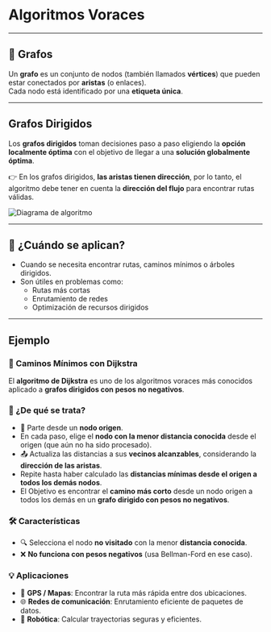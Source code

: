# Algoritmos Voraces

---

## 🔗 Grafos
Un **grafo** es un conjunto de nodos (también llamados **vértices**) que pueden estar conectados por **aristas** (o enlaces).  
Cada nodo está identificado por una **etiqueta única**.

---

 ## Grafos Dirigidos

Los **grafos dirigidos** toman decisiones paso a paso eligiendo la **opción localmente óptima** con el objetivo de llegar a una **solución globalmente óptima**.

👉 En los grafos dirigidos, **las aristas tienen dirección**, por lo tanto, el algoritmo debe tener en cuenta la **dirección del flujo** para encontrar rutas válidas.

![Diagrama de algoritmo](https://koketxt.wordpress.com/wp-content/uploads/2013/06/imagen5.png)

---

## 📌 ¿Cuándo se aplican?

- Cuando se necesita encontrar rutas, caminos mínimos o árboles dirigidos.
- Son útiles en problemas como:
  - Rutas más cortas
  - Enrutamiento de redes
  - Optimización de recursos dirigidos

---

## Ejemplo

### 🧭 Caminos Mínimos con Dijkstra

El **algoritmo de Dijkstra** es uno de los algoritmos voraces más conocidos aplicado a **grafos dirigidos con pesos no negativos**.

### 🧠 ¿De qué se trata?

- 📍 Parte desde un **nodo origen**.
- En cada paso, elige el **nodo con la menor distancia conocida** desde el origen (que aún no ha sido procesado).
- 📤 Actualiza las distancias a sus **vecinos alcanzables**, considerando la **dirección de las aristas**.
- Repite hasta haber calculado las **distancias mínimas desde el origen a todos los demás nodos**.
- El Objetivo es encontrar el **camino más corto** desde un nodo origen a todos los demás en un **grafo dirigido con pesos no negativos**.

### 🛠️ Características
- 🔍 Selecciona el nodo **no visitado** con la menor **distancia conocida**.
- ❌ **No funciona con pesos negativos** (usa Bellman-Ford en ese caso).

### 💡 Aplicaciones
- 📍 **GPS / Mapas**: Encontrar la ruta más rápida entre dos ubicaciones.
- 🌐 **Redes de comunicación**: Enrutamiento eficiente de paquetes de datos.
- 🤖 **Robótica**: Calcular trayectorias seguras y eficientes.
